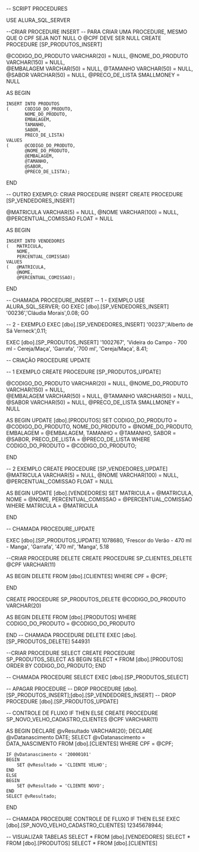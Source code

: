 -- SCRIPT PROCEDURES

USE ALURA_SQL_SERVER

--CRIAR PROCEDURE INSERT 
-- PARA CRIAR UMA PROCEDURE, MESMO QUE O CPF SEJA NOT NULL O @CPF DEVE SER NULL
CREATE PROCEDURE [SP_PRODUTOS_INSERT]

@CODIGO_DO_PRODUTO VARCHAR(20) = NULL,
@NOME_DO_PRODUTO VARCHAR(150) = NULL,						
@EMBALAGEM VARCHAR(50) = NULL,
@TAMANHO VARCHAR(50) = NULL,
@SABOR VARCHAR(50) = NULL,
@PRECO_DE_LISTA SMALLMONEY = NULL

AS
BEGIN

	INSERT INTO PRODUTOS
	(      CODIGO_DO_PRODUTO,
	       NOME_DO_PRODUTO,
		   EMBALAGEM,
		   TAMANHO,
		   SABOR,
		   PRECO_DE_LISTA)
	VALUES
	(      @CODIGO_DO_PRODUTO,
	       @NOME_DO_PRODUTO,
		   @EMBALAGEM,
		   @TAMANHO,
		   @SABOR,
		   @PRECO_DE_LISTA);

END

-- OUTRO EXEMPLO: CRIAR PROCEDURE INSERT 
CREATE PROCEDURE [SP_VENDEDORES_INSERT]

@MATRICULA VARCHAR(5) = NULL,
@NOME VARCHAR(100) = NULL,
@PERCENTUAL_COMISSAO FLOAT = NULL

AS
BEGIN

	INSERT INTO VENDEDORES
	(	MATRICULA,
		NOME,
		PERCENTUAL_COMISSAO)
	VALUES
	(	@MATRICULA,
		@NOME,
		@PERCENTUAL_COMISSAO);

END

-- CHAMADA PROCEDURE_INSERT
-- 1 - EXEMPLO
USE ALURA_SQL_SERVER;
GO
EXEC [dbo].[SP_VENDEDORES_INSERT] '00236','Cláudia Morais',0.08;
GO

-- 2 - EXEMPLO
EXEC [dbo].[SP_VENDEDORES_INSERT] '00237','Alberto de Sá Verneck',0.11;

EXEC [dbo].[SP_PRODUTOS_INSERT] '1002767', 'Videira do Campo - 700 ml - Cereja/Maça', 
'Garrafa', '700 ml', 'Cereja/Maça', 8.41;

-- CRIAÇÃO PROCEDURE UPDATE

-- 1 EXEMPLO
CREATE PROCEDURE [SP_PRODUTOS_UPDATE]

@CODIGO_DO_PRODUTO VARCHAR(20) = NULL,
@NOME_DO_PRODUTO VARCHAR(150) = NULL,						
@EMBALAGEM VARCHAR(50) = NULL,
@TAMANHO VARCHAR(50) = NULL,
@SABOR VARCHAR(50) = NULL,
@PRECO_DE_LISTA SMALLMONEY = NULL

AS
BEGIN
	UPDATE [dbo].[PRODUTOS] SET
	CODIGO_DO_PRODUTO	= @CODIGO_DO_PRODUTO,
	NOME_DO_PRODUTO		= @NOME_DO_PRODUTO,
	EMBALAGEM			= @EMBALAGEM,
	TAMANHO				= @TAMANHO,
	SABOR				= @SABOR,
	PRECO_DE_LISTA		= @PRECO_DE_LISTA
	WHERE CODIGO_DO_PRODUTO = @CODIGO_DO_PRODUTO;

END

-- 2 EXEMPLO
CREATE PROCEDURE [SP_VENDEDORES_UPDATE]
@MATRICULA VARCHAR(5) = NULL,
@NOME VARCHAR(100) = NULL,
@PERCENTUAL_COMISSAO FLOAT = NULL

AS
BEGIN
	UPDATE [dbo].[VENDEDORES] SET
	MATRICULA			= @MATRICULA,
	NOME				= @NOME,
	PERCENTUAL_COMISSAO	= @PERCENTUAL_COMISSAO
	WHERE MATRICULA		= @MATRICULA

END

-- CHAMADA PROCEDURE_UPDATE

EXEC [dbo].[SP_PRODUTOS_UPDATE] 1078680, 'Frescor do Verão - 470 ml - Manga', 'Garrafa', '470 ml', 'Manga', 5.18

--CRIAR PROCEDURE DELETE
CREATE PROCEDURE SP_CLIENTES_DELETE
 @CPF VARCHAR(11)

AS
BEGIN
	DELETE FROM [dbo].[CLIENTES]
	WHERE CPF = @CPF;

END

CREATE PROCEDURE SP_PRODUTOS_DELETE
@CODIGO_DO_PRODUTO VARCHAR(20)

AS
BEGIN
	DELETE FROM [dbo].[PRODUTOS]
	WHERE CODIGO_DO_PRODUTO = @CODIGO_DO_PRODUTO

END
-- CHAMADA PROCEDURE DELETE
EXEC [dbo].[SP_PRODUTOS_DELETE] 544931

--CRIAR PROCEDURE SELECT
CREATE PROCEDURE SP_PRODUTOS_SELECT
AS
BEGIN
	SELECT * FROM [dbo].[PRODUTOS]
	ORDER BY CODIGO_DO_PRODUTO;
END

-- CHAMADA PROCEDURE SELECT
EXEC [dbo].[SP_PRODUTOS_SELECT]

-- APAGAR PROCEDURE
-- DROP PROCEDURE [dbo].[SP_PRODUTOS_INSERT];[dbo].[SP_VENDEDORES_INSERT]
-- DROP PROCEDURE [dbo].[SP_PRODUTOS_UPDATE]

-- CONTROLE DE FLUXO IF THEN ELSE 
CREATE PROCEDURE SP_NOVO_VELHO_CADASTRO_CLIENTES @CPF VARCHAR(11)

AS
BEGIN
	DECLARE @vResultado VARCHAR(20);
    DECLARE @vDatanascimento DATE;
    SELECT @vDatanascimento = DATA_NASCIMENTO
    FROM [dbo].[CLIENTES] WHERE CPF = @CPF;
    
    IF @vDatanascimento < '20000101'
	BEGIN
		SET @vResultado = 'CLIENTE VELHO';
	END
	ELSE
	BEGIN
		SET @vResultado = 'CLIENTE NOVO';
	END 
	SELECT @vResultado;
END

-- CHAMADA PROCEDURE CONTROLE DE FLUXO IF THEN ELSE 
EXEC [dbo].[SP_NOVO_VELHO_CADASTRO_CLIENTES] 12345678944;

-- VISUALIZAR TABELAS
SELECT * FROM [dbo].[VENDEDORES]
SELECT * FROM [dbo].[PRODUTOS]
SELECT * FROM [dbo].[CLIENTES]